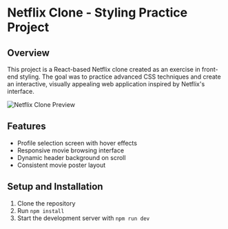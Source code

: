 # Netflix Clone - Styling Practice Project

## Overview
This project is a React-based Netflix clone created as an exercise in front-end styling. The goal was to practice advanced CSS techniques and create an interactive, visually appealing web application inspired by Netflix's interface.

![Netflix Clone Preview](/public/readme.jpeg)

## Features
- Profile selection screen with hover effects
- Responsive movie browsing interface
- Dynamic header background on scroll
- Consistent movie poster layout

## Setup and Installation
1. Clone the repository
2. Run `npm install`
3. Start the development server with `npm run dev`
